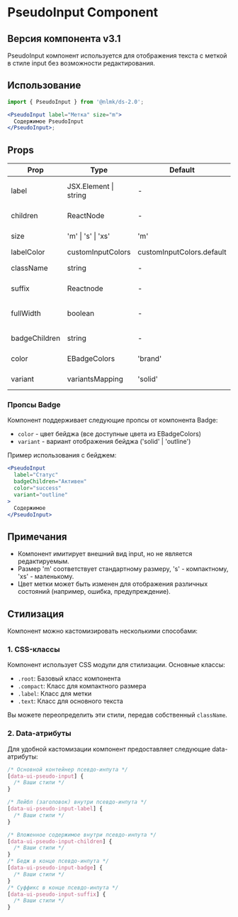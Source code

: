 # PseudoInput Component

## Версия компонента v3.1

PseudoInput компонент используется для отображения текста с меткой в стиле input без возможности редактирования.

## Использование

```jsx
import { PseudoInput } from '@nlmk/ds-2.0';

<PseudoInput label="Метка" size="m">
  Содержимое PseudoInput
</PseudoInput>;
```

## Props

| Prop          | Type                  | Default                   | Description                     |
| ------------- | --------------------- | ------------------------- | ------------------------------- |
| label         | JSX.Element \| string | -                         | Текст или элемент для метки     |
| children      | ReactNode             | -                         | Содержимое PseudoInput          |
| size          | 'm' \| 's' \| 'xs'    | 'm'                       | Размер компонента               |
| labelColor    | customInputColors     | customInputColors.default | Цвет метки                      |
| className     | string                | -                         | Дополнительный CSS класс        |
| suffix        | Reactnode             | -                         | Суффикс в конце PseudoInput     |
| fullWidth     | boolean               | -                         | Флаг, добавляющий ширину в 100% |
| badgeChildren | string                | -                         | Содержимое бейджа               |
| color         | EBadgeColors         | 'brand'                  | Цвет бейджа (пропс от Badge)    |
| variant       | variantsMapping      | 'solid'                  | Вариант бейджа (пропс от Badge) |

### Пропсы Badge

Компонент поддерживает следующие пропсы от компонента Badge:

- `color` - цвет бейджа (все доступные цвета из EBadgeColors)
- `variant` - вариант отображения бейджа ('solid' | 'outline')

Пример использования с бейджем:
```jsx
<PseudoInput 
  label="Статус"
  badgeChildren="Активен"
  color="success"
  variant="outline"
>
  Содержимое
</PseudoInput>
```

## Примечания

- Компонент имитирует внешний вид input, но не является редактируемым.
- Размер 'm' соответствует стандартному размеру, 's' - компактному, 'xs' - маленькому.
- Цвет метки может быть изменен для отображения различных состояний (например, ошибка, предупреждение).

## Стилизация

Компонент можно кастомизировать несколькими способами:

### 1. CSS-классы

Компонент использует CSS модули для стилизации. Основные классы:

- `.root`: Базовый класс компонента
- `.compact`: Класс для компактного размера
- `.label`: Класс для метки
- `.text`: Класс для основного текста

Вы можете переопределить эти стили, передав собственный `className`.

### 2. Data-атрибуты

Для удобной кастомизации компонент предоставляет следующие data-атрибуты:

```css
/* Основной контейнер псевдо-инпута */
[data-ui-pseudo-input] {
  /* Ваши стили */
}

/* Лейбл (заголовок) внутри псевдо-инпута */
[data-ui-pseudo-input-label] {
  /* Ваши стили */
}

/* Вложенное содержимое внутри псевдо-инпута */
[data-ui-pseudo-input-children] {
  /* Ваши стили */
}
/* Бедж в конце псевдо-инпута */
[data-ui-pseudo-input-badge] {
  /* Ваши стили */
}
/* Суффикс в конце псевдо-инпута */
[data-ui-pseudo-input-suffix] {
  /* Ваши стили */
}
```
